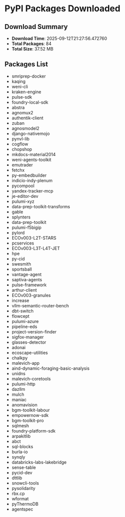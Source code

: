 # PyPI Packages Downloaded

## Download Summary
- **Download Time**: 2025-09-12T21:27:56.472760
- **Total Packages**: 84
- **Total Size**: 37.52 MB

## Packages List
- smriprep-docker
- kaqing
- weni-cli
- kraken-engine
- pulse-sdk
- foundry-local-sdk
- abstra
- agnomux2
- authentik-client
- zuban
- agnosmodel2
- django-nativemojo
- pynvl-lib
- cogflow
- chopshop
- mkdocs-material2014
- weni-agents-toolkit
- emutrader
- fetchx
- py-embedbuilder
- indicio-indy-plenum
- pycompool
- yandex-tracker-mcp
- je-editor-dev
- pulumi-xyz
- data-prep-toolkit-transforms
- gable
- splynters
- data-prep-toolkit
- pulumi-f5bigip
- pylord
- ECOv003-L2T-STARS
- pcservices
- ECOv003-L3T-L4T-JET
- hpe
- py-cid
- swesmith
- sportsball
- vantage-agent
- saptiva-agents
- pulse-framework
- arthur-client
- ECOv003-granules
- increase
- vllm-semantic-router-bench
- dbt-switch
- flowcept
- pulumi-azure
- pipeline-eds
- project-version-finder
- sigfox-manager
- glasses-detector
- adonai
- ecoscape-utilities
- chalkpy
- malevich-app
- aind-dynamic-foraging-basic-analysis
- unidns
- malevich-coretools
- pulumi-http
- dazllm
- mulch
- maniac
- anomavision
- bgm-toolkit-labour
- empowernow-sdk
- bgm-toolkit-pro
- sqlmesh
- foundry-platform-sdk
- arpakitlib
- abct
- sql-blocks
- burla-io
- synqly
- databricks-labs-lakebridge
- sense-table
- pycid-dev
- dttlib
- snowcli-tools
- pysolidarity
- rbx.cp
- wformat
- pyThermoDB
- agentspec
